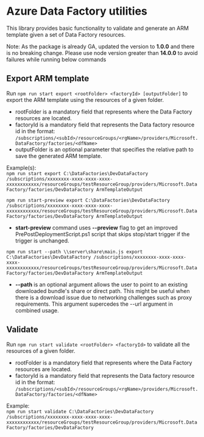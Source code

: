 # Azure Data Factory utilities

This library provides basic functionality to validate and generate an ARM template given a set of Data Factory resources.

Note: As the package is already GA, updated the version to **1.0.0** and there is no breaking change. Please use node version greater than **14.0.0** to avoid failures while running below commands

## Export ARM template

Run `npm run start export <rootFolder> <factoryId> [outputFolder]` to export the ARM template using the resources of a given folder.

- rootFolder is a mandatory field that represents where the Data Factory resources are located.
- factoryId is a mandatory field that represents the Data factory resource id in the format: `/subscriptions/<subId>/resourceGroups/<rgName>/providers/Microsoft.DataFactory/factories/<dfName>`
- outputFolder is an optional parameter that specifies the relative path to save the generated ARM template.

Example(s):  
`npm run start export C:\DataFactories\DevDataFactory /subscriptions/xxxxxxxx-xxxx-xxxx-xxxx-xxxxxxxxxxxx/resourceGroups/testResourceGroup/providers/Microsoft.DataFactory/factories/DevDataFactory ArmTemplateOutput`

`npm run start-preview export C:\DataFactories\DevDataFactory /subscriptions/xxxxxxxx-xxxx-xxxx-xxxx-xxxxxxxxxxxx/resourceGroups/testResourceGroup/providers/Microsoft.DataFactory/factories/DevDataFactory ArmTemplateOutput`

- **start-preview** command uses **--preview** flag to get an improved PrePostDeploymentScript.ps1 script that skips stop/start trigger if the trigger is unchanged.

`npm run start --path \\server\share\main.js export C:\DataFactories\DevDataFactory /subscriptions/xxxxxxxx-xxxx-xxxx-xxxx-xxxxxxxxxxxx/resourceGroups/testResourceGroup/providers/Microsoft.DataFactory/factories/DevDataFactory ArmTemplateOutput`

- **--path** is an optional argument allows the user to point to an existing downloaded bundle's share or direct path. This might be useful when there is a download issue due to networking challenges such as proxy requirements. This argument supercedes the --url argument in combined usage.

## Validate

Run `npm run start validate <rootFolder> <factoryId>` to validate all the resources of a given folder.

- rootFolder is a mandatory field that represents where the Data Factory resources are located.
- factoryId is a mandatory field that represents the Data factory resource id in the format: `/subscriptions/<subId>/resourceGroups/<rgName>/providers/Microsoft.DataFactory/factories/<dfName>`

Example:  
`npm run start validate C:\DataFactories\DevDataFactory /subscriptions/xxxxxxxx-xxxx-xxxx-xxxx-xxxxxxxxxxxx/resourceGroups/testResourceGroup/providers/Microsoft.DataFactory/factories/DevDataFactory`
